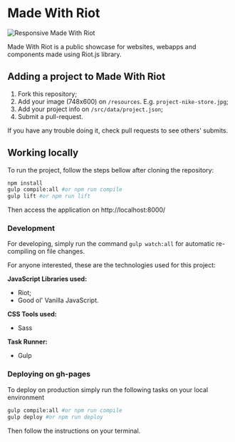 # Made With Riot

![Responsive Made With Riot](readme-img.jpg)

Made With Riot is a public showcase for websites, webapps and components made using Riot.js library.

## Adding a project to Made With Riot

1. Fork this repository;
2. Add your image (748x600) on `/resources`. E.g. `project-nike-store.jpg`;
3. Add your project info on `/src/data/project.json`;
4. Submit a pull-request.

If you have any trouble doing it, check pull requests to see others' submits.

## Working locally

To run the project, follow the steps bellow after cloning the repository:

```bash
npm install
gulp compile:all #or npm run compile
gulp lift #or npm run lift
```

Then access the application on http://localhost:8000/

### Development

For developing, simply run the command `gulp watch:all` for automatic re-compiling on file changes.

For anyone interested, these are the technologies used for this project:

**JavaScript Libraries used:**

- Riot;
- Good ol' Vanilla JavaScript.


**CSS Tools used:**

- Sass


**Task Runner:**

- Gulp



### Deploying on gh-pages

To deploy on production simply run the following tasks on your local environment

```bash
gulp compile:all #or npm run compile
gulp deploy #or npm run deploy
```

Then follow the instructions on your terminal.
